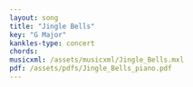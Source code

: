 ```yaml
---
layout: song
title: "Jingle Bells"
key: "G Major"
kankles-type: concert
chords:
musicxml: /assets/musicxml/Jingle_Bells.mxl
pdf: /assets/pdfs/Jingle_Bells_piano.pdf
---
```

